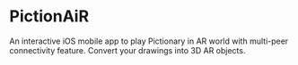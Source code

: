 # PictionAiR
An interactive iOS mobile app to play Pictionary in AR world with multi-peer connectivity feature. Convert your drawings into 3D AR objects.
